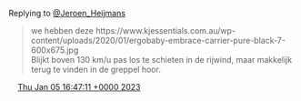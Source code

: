 Replying to [@Jeroen\_Heijmans](https://twitter.com/Jeroen_Heijmans/status/1611017222972923904)

> we hebben deze https://www\.kjessentials\.com\.au/wp\-content/uploads/2020/01/ergobaby\-embrace\-carrier\-pure\-black\-7\-600x675\.jpg    
> Blijkt boven 130 km/u pas los te schieten in de rijwind, maar makkelijk terug te vinden in de greppel hoor\.

<img src="../../media/tweet.ico" width="12" /> [Thu Jan 05 16:47:11 +0000 2023](https://twitter.com/DromerDenker/status/1611041630798204928)